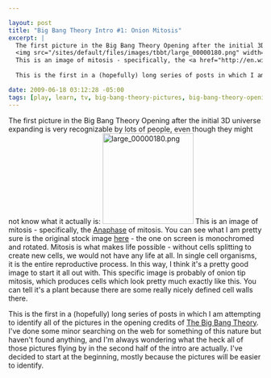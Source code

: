 ```yaml
--- 

layout: post
title: "Big Bang Theory Intro #1: Onion Mitosis"
excerpt: |
  The first picture in the Big Bang Theory Opening after the initial 3D universe expanding is very recognizable by lots of people, even though they might not know what it actually is: 
  <img src="/sites/default/files/images/tbbt/large_00000180.png" width="180" height="180" alt="large_00000180.png" />
  This is an image of mitosis - specifically, the <a href="http://en.wikipedia.org/wiki/Anaphase">Anaphase</a> of mitosis.  You can see what I am pretty sure is the original stock image <a href="http://www.fotosearch.com/PSC015/050712_0053_0179_jshs/">here</a> - the one on screen is monochromed and rotated.   Mitosis is what makes life possible - without cells splitting to create new cells, we would not have any life at all.  In single cell organisms, it is the entire reproductive process.    In this way, I think it's a pretty good image to start it all out with.   This specific image is probably of onion tip mitosis, which produces cells which look pretty much exactly like this.  You can tell it's a plant because there are some really nicely defined cell walls there. 
  
  This is the first in a (hopefully) long series of posts in which I am attempting to identify all of the pictures in the opening credits of <a href="http://en.wikipedia.org/wiki/The_Big_Bang_Theory">The Big Bang Theory</a>.   I've done some minor searching on the web for something of this nature but haven't found anything, and I'm always wondering what the heck all of those pictures flying by in the second half of the intro are actually.   I've decided to start at the beginning, mostly because the pictures will be easier to identify.

date: 2009-06-18 03:12:28 -05:00
tags: [play, learn, tv, big-bang-theory-pictures, big-bang-theory-opening]
---
```

The first picture in the Big Bang Theory Opening after the initial 3D universe expanding is very recognizable by lots of people, even though they might not know what it actually is:
<img src="/wp-content/uploads/images/tbbt/large_00000180.png" alt="large_00000180.png" width="180" height="180" />
This is an image of mitosis - specifically, the <a href="http://en.wikipedia.org/wiki/Anaphase">Anaphase</a> of mitosis.  You can see what I am pretty sure is the original stock image <a href="http://www.fotosearch.com/PSC015/050712_0053_0179_jshs/">here</a> - the one on screen is monochromed and rotated.   Mitosis is what makes life possible - without cells splitting to create new cells, we would not have any life at all.  In single cell organisms, it is the entire reproductive process.    In this way, I think it's a pretty good image to start it all out with.   This specific image is probably of onion tip mitosis, which produces cells which look pretty much exactly like this.  You can tell it's a plant because there are some really nicely defined cell walls there.

This is the first in a (hopefully) long series of posts in which I am attempting to identify all of the pictures in the opening credits of <a href="http://en.wikipedia.org/wiki/The_Big_Bang_Theory">The Big Bang Theory</a>.   I've done some minor searching on the web for something of this nature but haven't found anything, and I'm always wondering what the heck all of those pictures flying by in the second half of the intro are actually.   I've decided to start at the beginning, mostly because the pictures will be easier to identify.
